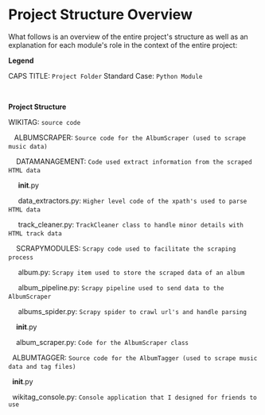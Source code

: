 # Project Structure Overview

What follows is an overview of the entire project's structure as well as an explanation for each module's role
in the context of the entire project:

**Legend**

CAPS TITLE: `Project Folder`
Standard Case: `Python Module`

&nbsp;

**Project Structure**

WIKITAG: `source code`

&nbsp;&nbsp; ALBUMSCRAPER: `Source code for the AlbumScraper (used to scrape music data)`
&nbsp;

&nbsp;&nbsp;&nbsp; DATAMANAGEMENT: `Code used extract information from the scraped HTML data`
&nbsp;

&nbsp;&nbsp;&nbsp;&nbsp; __init__.py
&nbsp;

&nbsp;&nbsp;&nbsp;&nbsp; data_extractors.py: `Higher level code of the xpath's used to parse HTML data`
&nbsp;

&nbsp;&nbsp;&nbsp;&nbsp; track_cleaner.py: `TrackCleaner class to handle minor details with HTML track data`
&nbsp;

&nbsp;&nbsp;&nbsp; SCRAPYMODULES: `Scrapy code used to facilitate the scraping process`
&nbsp;

&nbsp;&nbsp;&nbsp;&nbsp; album.py: `Scrapy item used to store the scraped data of an album`
&nbsp;

&nbsp;&nbsp;&nbsp;&nbsp; album_pipeline.py: `Scrapy pipeline used to send data to the AlbumScraper`
&nbsp;

&nbsp;&nbsp;&nbsp;&nbsp; albums_spider.py: `Scrapy spider to crawl url's and handle parsing`
&nbsp;

&nbsp;&nbsp;&nbsp; __init__.py
&nbsp;

&nbsp;&nbsp;&nbsp; album_scraper.py: `Code for the AlbumScraper class`
&nbsp;

&nbsp; ALBUMTAGGER: `Source code for the AlbumTagger (used to scrape music data and tag files)`
&nbsp;

&nbsp; __init__.py
&nbsp;

&nbsp; wikitag_console.py: `Console application that I designed for friends to use`


&nbsp;&nbsp;















































